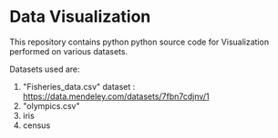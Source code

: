 # Data Visualization
 This repository contains python python source code for Visualization performed on various datasets.
 
 Datasets used are:
 
 1. "Fisheries_data.csv" dataset : https://data.mendeley.com/datasets/7fbn7cdjnv/1
 2. "olympics.csv" 
 3. iris
 4. census
